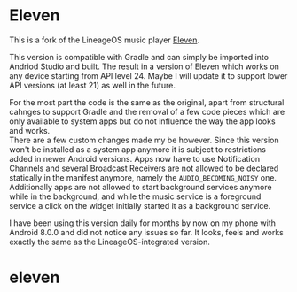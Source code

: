 # Eleven

This is a fork of the LineageOS music player [Eleven](https://github.com/LineageOS/android_packages_apps_Eleven).

This version is compatible with Gradle and can simply be imported into Andriod Studio and built.
The result in a version of Eleven which works on any device starting from API level 24. Maybe I will
update it to support lower API versions (at least 21) as well in the future.

For the most part the code is the same as the original, apart from structural cahnges to support Gradle and the removal
of a few code pieces which are only available to system apps but do not influence the way the app looks and works.  
There are a few custom changes made my be however. Since this version won't be installed as a system app anymore it
is subject to restrictions added in newer Android versions. Apps now have to use Notification Channels and
several Broadcast Receivers are not allowed to be declared statically in the manifest anymore, namely the
`AUDIO_BECOMING_NOISY` one. Additionally apps are not allowed to start background services anymore while in the
background, and while the music service is a foreground service a click on the widget initially started it as a
background service.

I have been using this version daily for months by now on my phone with Android 8.0.0 and did not notice any issues
so far. It looks, feels and works exactly the same as the LineageOS-integrated version.
# eleven
